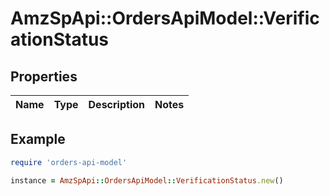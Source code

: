 # AmzSpApi::OrdersApiModel::VerificationStatus

## Properties

| Name | Type | Description | Notes |
| ---- | ---- | ----------- | ----- |

## Example

```ruby
require 'orders-api-model'

instance = AmzSpApi::OrdersApiModel::VerificationStatus.new()
```

